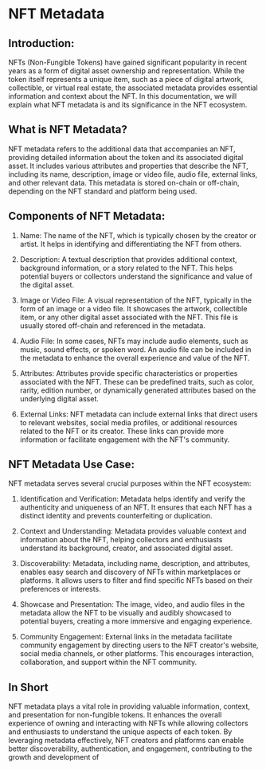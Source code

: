 
# NFT Metadata

## Introduction:
NFTs (Non-Fungible Tokens) have gained significant popularity in recent years as a form of digital asset ownership and representation. While the token itself represents a unique item, such as a piece of digital artwork, collectible, or virtual real estate, the associated metadata provides essential information and context about the NFT. In this documentation, we will explain what NFT metadata is and its significance in the NFT ecosystem.

## What is NFT Metadata?
NFT metadata refers to the additional data that accompanies an NFT, providing detailed information about the token and its associated digital asset. It includes various attributes and properties that describe the NFT, including its name, description, image or video file, audio file, external links, and other relevant data. This metadata is stored on-chain or off-chain, depending on the NFT standard and platform being used.

## Components of NFT Metadata:

1. Name: The name of the NFT, which is typically chosen by the creator or artist. It helps in identifying and differentiating the NFT from others.

2. Description: A textual description that provides additional context, background information, or a story related to the NFT. This helps potential buyers or collectors understand the significance and value of the digital asset.

3. Image or Video File: A visual representation of the NFT, typically in the form of an image or a video file. It showcases the artwork, collectible item, or any other digital asset associated with the NFT. This file is usually stored off-chain and referenced in the metadata.

4. Audio File: In some cases, NFTs may include audio elements, such as music, sound effects, or spoken word. An audio file can be included in the metadata to enhance the overall experience and value of the NFT.

5. Attributes: Attributes provide specific characteristics or properties associated with the NFT. These can be predefined traits, such as color, rarity, edition number, or dynamically generated attributes based on the underlying digital asset.

6. External Links: NFT metadata can include external links that direct users to relevant websites, social media profiles, or additional resources related to the NFT or its creator. These links can provide more information or facilitate engagement with the NFT's community.

## NFT Metadata Use Case:
NFT metadata serves several crucial purposes within the NFT ecosystem:

1. Identification and Verification: Metadata helps identify and verify the authenticity and uniqueness of an NFT. It ensures that each NFT has a distinct identity and prevents counterfeiting or duplication.

2. Context and Understanding: Metadata provides valuable context and information about the NFT, helping collectors and enthusiasts understand its background, creator, and associated digital asset.

3. Discoverability: Metadata, including name, description, and attributes, enables easy search and discovery of NFTs within marketplaces or platforms. It allows users to filter and find specific NFTs based on their preferences or interests.

4. Showcase and Presentation: The image, video, and audio files in the metadata allow the NFT to be visually and audibly showcased to potential buyers, creating a more immersive and engaging experience.

5. Community Engagement: External links in the metadata facilitate community engagement by directing users to the NFT creator's website, social media channels, or other platforms. This encourages interaction, collaboration, and support within the NFT community.

## In Short
NFT metadata plays a vital role in providing valuable information, context, and presentation for non-fungible tokens. It enhances the overall experience of owning and interacting with NFTs while allowing collectors and enthusiasts to understand the unique aspects of each token. By leveraging metadata effectively, NFT creators and platforms can enable better discoverability, authentication, and engagement, contributing to the growth and development of